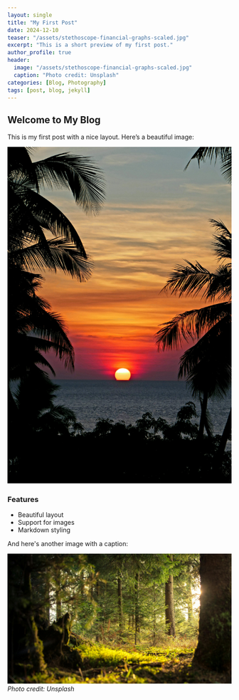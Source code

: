 ```yaml
---
layout: single
title: "My First Post"
date: 2024-12-10
teaser: "/assets/stethoscope-financial-graphs-scaled.jpg"
excerpt: "This is a short preview of my first post."
author_profile: true
header:
  image: "/assets/stethoscope-financial-graphs-scaled.jpg"
  caption: "Photo credit: Unsplash"
categories: [Blog, Photography]
tags: [post, blog, jekyll]
---
```


## Welcome to My Blog

This is my first post with a nice layout. Here’s a beautiful image:

![A Stunning Sunset](/assets/sunset.jpg)

### Features

- Beautiful layout
- Support for images
- Markdown styling

And here's another image with a caption:

![A Calm Forest](/assets/forest.jpg)
*Photo credit: Unsplash*





